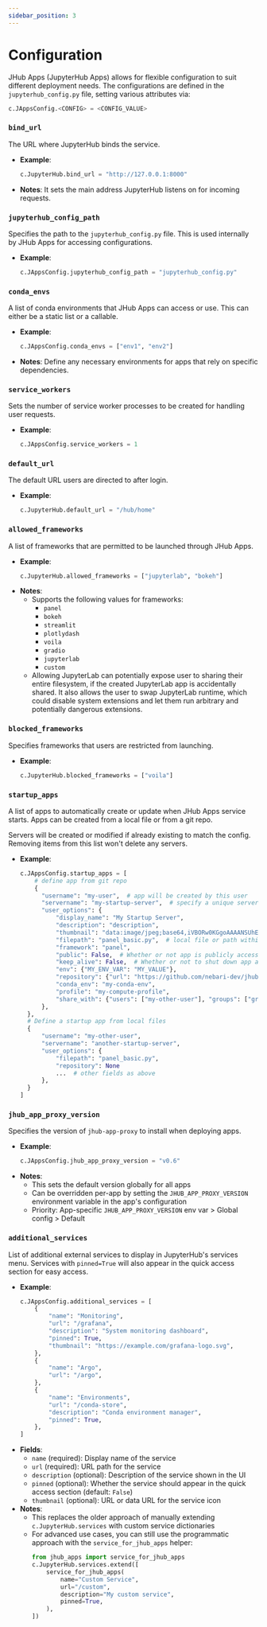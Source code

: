 ```yaml
---
sidebar_position: 3
---
```


# Configuration

JHub Apps (JupyterHub Apps) allows for flexible configuration to suit different deployment needs. The configurations
are defined in the `jupyterhub_config.py` file, setting various attributes via:

```python
c.JAppsConfig.<CONFIG> = <CONFIG_VALUE>
```

### `bind_url`

The URL where JupyterHub binds the service.

- **Example**:
  ```python
  c.JupyterHub.bind_url = "http://127.0.0.1:8000"
  ```
- **Notes**: It sets the main address JupyterHub listens on for incoming requests.

### `jupyterhub_config_path`

Specifies the path to the `jupyterhub_config.py` file. This is used internally by JHub Apps for
accessing configurations.

- **Example**:
  ```python
  c.JAppsConfig.jupyterhub_config_path = "jupyterhub_config.py"
  ```

### `conda_envs`

A list of conda environments that JHub Apps can access or use. This can either be a static list
or a callable.

- **Example**:
  ```python
  c.JAppsConfig.conda_envs = ["env1", "env2"]
  ```
- **Notes**: Define any necessary environments for apps that rely on specific dependencies.

### `service_workers`

Sets the number of service worker processes to be created for handling user requests.

- **Example**:
  ```python
  c.JAppsConfig.service_workers = 1
  ```

### `default_url`

The default URL users are directed to after login.

- **Example**:
  ```python
  c.JupyterHub.default_url = "/hub/home"
  ```

### `allowed_frameworks`

A list of frameworks that are permitted to be launched through JHub Apps.

- **Example**:
  ```python
  c.JupyterHub.allowed_frameworks = ["jupyterlab", "bokeh"]
  ```
- **Notes**:
  - Supports the following values for frameworks:
    - `panel`
    - `bokeh`
    - `streamlit`
    - `plotlydash`
    - `voila`
    - `gradio`
    - `jupyterlab`
    - `custom`
  - Allowing JupyterLab can potentially expose user to sharing their entire filesystem, if the created JupyterLab
    app is accidentally shared. It also allows the user to swap JupyterLab runtime, which could disable
    system extensions and let them run arbitrary and potentially dangerous extensions.

### `blocked_frameworks`

Specifies frameworks that users are restricted from launching.

- **Example**:
  ```python
  c.JupyterHub.blocked_frameworks = ["voila"]
  ```

### `startup_apps`

A list of apps to automatically create or update when JHub Apps service starts.  Apps can be created from a local file or from a git repo.

Servers will be created or modified if already existing to match the config. Removing items from this list won't delete any servers.

- **Example**:
  ```python
  c.JAppsConfig.startup_apps = [
      # define app from git repo
      {
        "username": "my-user",  # app will be created by this user
        "servername": "my-startup-server",  # specify a unique server name
        "user_options": {
            "display_name": "My Startup Server",
            "description": "description",
            "thumbnail": "data:image/jpeg;base64,iVBORw0KGgoAAAANSUhEUgAAAAoAAAAKCAYAAACNMs+9AAAAFUlEQVR42mNkYPhfz0AEYBxVSF+FAP5FDvcfRYWgAAAAAElFTkSuQmCC",  # base64 encoded image data to use for thumbnail
            "filepath": "panel_basic.py",  # local file or path within git repo
            "framework": "panel",
            "public": False,  # Whether or not app is publicly accessible without authentication
            "keep_alive": False,  # Whether or not to shut down app after a period of idleness
            "env": {"MY_ENV_VAR": "MY_VALUE"},
            "repository": {"url": "https://github.com/nebari-dev/jhub-apps-from-git-repo-example.git"},  # specify if pulling app from git repo
            "conda_env": "my-conda-env",
            "profile": "my-compute-profile",
            "share_with": {"users": ["my-other-user"], "groups": ["group1", "group2"]},
        },
    },
    # Define a startup app from local files
    {
        "username": "my-other-user",
        "servername": "another-startup-server",
        "user_options": {
            "filepath": "panel_basic.py",
            "repository": None
            ...  # other fields as above
        },
    }
  ]
  ```

### `jhub_app_proxy_version`

Specifies the version of `jhub-app-proxy` to install when deploying apps.

- **Example**:
  ```python
  c.JAppsConfig.jhub_app_proxy_version = "v0.6"
  ```
- **Notes**:
  - This sets the default version globally for all apps
  - Can be overridden per-app by setting the `JHUB_APP_PROXY_VERSION` environment variable in the app's configuration
  - Priority: App-specific `JHUB_APP_PROXY_VERSION` env var > Global config > Default

### `additional_services`

List of additional external services to display in JupyterHub's services menu. Services with `pinned=True`
will also appear in the quick access section for easy access.

- **Example**:
  ```python
  c.JAppsConfig.additional_services = [
      {
          "name": "Monitoring",
          "url": "/grafana",
          "description": "System monitoring dashboard",
          "pinned": True,
          "thumbnail": "https://example.com/grafana-logo.svg",
      },
      {
          "name": "Argo",
          "url": "/argo",
      },
      {
          "name": "Environments",
          "url": "/conda-store",
          "description": "Conda environment manager",
          "pinned": True,
      },
  ]
  ```
- **Fields**:
  - `name` (required): Display name of the service
  - `url` (required): URL path for the service
  - `description` (optional): Description of the service shown in the UI
  - `pinned` (optional): Whether the service should appear in the quick access section (default: `False`)
  - `thumbnail` (optional): URL or data URL for the service icon
- **Notes**:
  - This replaces the older approach of manually extending `c.JupyterHub.services` with custom service dictionaries
  - For advanced use cases, you can still use the programmatic approach with the `service_for_jhub_apps` helper:
    ```python
    from jhub_apps import service_for_jhub_apps
    c.JupyterHub.services.extend([
        service_for_jhub_apps(
            name="Custom Service",
            url="/custom",
            description="My custom service",
            pinned=True,
        ),
    ])
    ```
